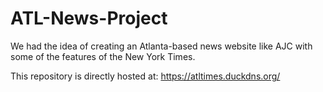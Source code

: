 # ATL-News-Project
We had the idea of creating an Atlanta-based news website like AJC with some of the features of the New York Times.

This repository is directly hosted at: https://atltimes.duckdns.org/
